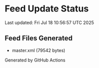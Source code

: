 # Feed Update Status
Last updated: Fri Jul 18 10:56:57 UTC 2025

## Feed Files Generated
- master.xml (79542 bytes)

Generated by GitHub Actions
